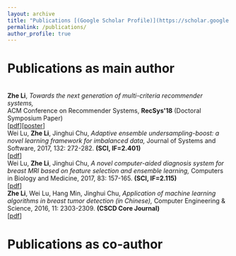 ```yaml
---
layout: archive
title: "Publications [(Google Scholar Profile)](https://scholar.google.com/citations?user=Ixg9n-EAAAAJ&hl=en)"
permalink: /publications/
author_profile: true
---
```


Publications as main author
======

<br/>**Zhe Li**, *Towards the next generation of multi-criteria recommender systems,* <br> 
ACM Conference on Recommender Systems, **RecSys'18** (Doctoral Symposium Paper)<br>
\[[<u>pdf</u>](https://roger-zhe-li.github.io/files/recsys18.pdf)\]\[[<u>poster</u>](https://roger-zhe-li.github.io/files/poster_recsys18.pdf)\]
<br/>Wei Lu, **Zhe Li**, Jinghui Chu, *Adaptive ensemble undersampling-boost: a novel learning framework for imbalanced data,* 
Journal of Systems and Software, 2017, 132: 272-282. **(SCI, IF=2.401)**<br>
\[[<u>pdf</u>](https://roger-zhe-li.github.io/files/JSS.pdf)\]
<br/>Wei Lu, **Zhe Li**, Jinghui Chu, *A novel computer-aided diagnosis system for breast MRI based on feature selection and ensemble learning,* 
Computers in Biology and Medicine, 2017, 83: 157-165. **(SCI, IF=2.115)**<br>
\[[<u>pdf</u>](https://roger-zhe-li.github.io/files/CBM.pdf)\]
<br/>**Zhe Li**, Wei Lu, Hang Min, Jinghui Chu, *Application of machine learning algorithms in breast tumor detection (in Chinese),* Computer Engineering & Science, 2016, 11: 2303-2309. **(CSCD Core Journal)** <br>
\[[<u>pdf</u>](https://roger-zhe-li.github.io/files/CES.pdf)\]


Publications as co-author
======
